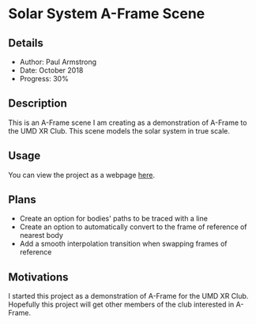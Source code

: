 # Solar System A-Frame Scene

## Details

* Author: Paul Armstrong
* Date: October 2018
* Progress: 30%

## Description

This is an A-Frame scene I am creating as a demonstration of A-Frame to the UMD XR Club. This scene models the solar system in true scale.

## Usage

You can view the project as a webpage [here](https://rawgit.com/paulbarmstrong/aframe-solar-system/master/index.html).

## Plans

* Create an option for bodies' paths to be traced with a line
* Create an option to automatically convert to the frame of reference of nearest body
* Add a smooth interpolation transition when swapping frames of reference

## Motivations

I started this project as a demonstration of A-Frame for the UMD XR Club. Hopefully this project will get other members of the club interested in A-Frame.
